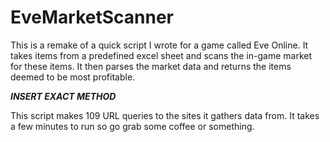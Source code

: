 # EveMarketScanner
This is a remake of a quick script I wrote for a game called Eve Online.
It takes items from a predefined excel sheet and scans the in-game market
for these items. It then parses the market data and returns the items
deemed to be most profitable.

 ***INSERT EXACT METHOD***

This script makes 109 URL queries to the sites it gathers data from.
It takes a few minutes to run so go grab some coffee or something.